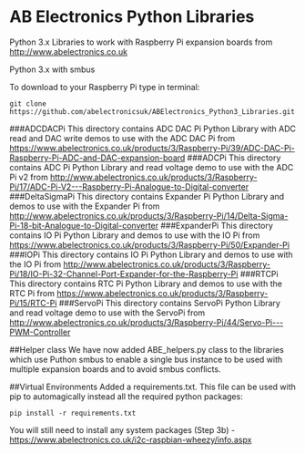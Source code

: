 AB Electronics Python Libraries
=====

Python 3.x Libraries to work with Raspberry Pi expansion boards from http://www.abelectronics.co.uk

Python 3.x with smbus

To download to your Raspberry Pi type in terminal: 

```
git clone https://github.com/abelectronicsuk/ABElectronics_Python3_Libraries.git
```
###ADCDACPi
This directory contains ADC DAC Pi Python Library with ADC read and DAC write demos to use with the ADC DAC Pi from  https://www.abelectronics.co.uk/products/3/Raspberry-Pi/39/ADC-DAC-Pi-Raspberry-Pi-ADC-and-DAC-expansion-board
###ADCPi 
This directory contains ADC Pi Python Library  and read voltage demo to use with the ADC Pi v2 from  http://www.abelectronics.co.uk/products/3/Raspberry-Pi/17/ADC-Pi-V2---Raspberry-Pi-Analogue-to-Digital-converter
###DeltaSigmaPi
This directory contains Expander Pi Python Library and demos to use with the Expander Pi from http://www.abelectronics.co.uk/products/3/Raspberry-Pi/14/Delta-Sigma-Pi-18-bit-Analogue-to-Digital-converter
###ExpanderPi
This directory contains IO Pi Python Library  and demos to use with the IO Pi from https://www.abelectronics.co.uk/products/3/Raspberry-Pi/50/Expander-Pi
###IOPi
This directory contains IO Pi Python Library  and demos to use with the IO Pi from http://www.abelectronics.co.uk/products/3/Raspberry-Pi/18/IO-Pi-32-Channel-Port-Expander-for-the-Raspberry-Pi
###RTCPi
This directory contains RTC Pi Python Library and demos to use with the RTC Pi from https://www.abelectronics.co.uk/products/3/Raspberry-Pi/15/RTC-Pi
###ServoPi
This directory contains ServoPi Python Library  and read voltage demo to use with the ServoPi from http://www.abelectronics.co.uk/products/3/Raspberry-Pi/44/Servo-Pi---PWM-Controller

##Helper class
We have now added ABE_helpers.py class to the libraries which use Puthon smbus to enable a single bus instance to be used with multiple expansion boards and to avoid smbus conflicts.

##Virtual Environments
Added a requirements.txt. This file can be used with pip to automagically instead all the required python packages:
```
pip install -r requirements.txt
```

You will still need to install any system packages (Step 3b) - https://www.abelectronics.co.uk/i2c-raspbian-wheezy/info.aspx 
